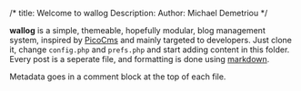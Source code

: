 /*
title: Welcome to wallog
Description: 
Author: Michael Demetriou
*/

**wallog** is a simple, themeable, hopefully modular, blog management system, inspired by [PicoCms](http://picocms.org/) and mainly targeted to developers. Just clone it, change `config.php` and `prefs.php` and start adding content in this folder. Every post is a seperate file, and formatting is done using [markdown](http://daringfireball.net/projects/markdown/).

Metadata goes in a comment block at the top of each file.
